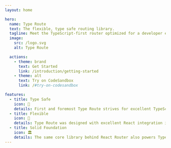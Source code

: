 ```yaml
---
layout: home

hero:
  name: Type Route
  text: The flexible, type safe routing library.
  tagline: Meet the TypeScript-first router optimized for a developer experience that is second to none.
  image:
    src: /logo.svg
    alt: Type Route

  actions:
    - theme: brand
      text: Get Started
      link: /introduction/getting-started
    - theme: alt
      text: Try on CodeSandbox
      link: /#try-on-codesandbox

features:
  - title: Type Safe
    icon: 💯
    details: First and foremost Type Route strives for excellent TypeScript support. An API designed for static analysis not only means the compiler has your back but also enables your editor to provide intelligent hints and warnings as you code.
  - title: Flexible
    icon: 🚀
    details: Type Route was designed with excellent React integration in mind but isn't coupled to a specific UI framework. Use it with Vue, Svelte, Angular, Ember or anything else. There's even support for non-browser environments like React Native.
  - title: Solid Foundation
    icon: 🏛️
    details: The same core library behind React Router also powers Type Route. From this solid foundation Type Route adds a simple and flexible API optimized for a developer experience that is second to none.
---
```

